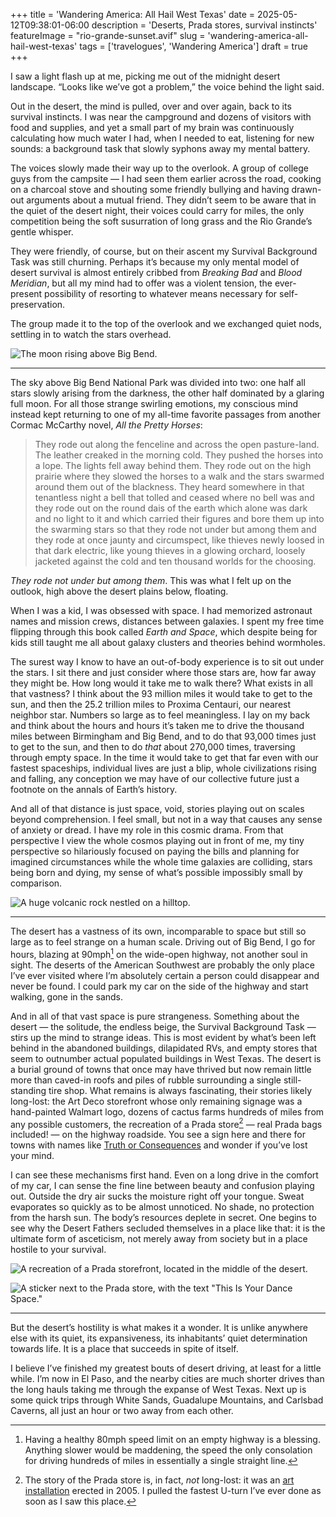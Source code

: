 +++
title = 'Wandering America: All Hail West Texas'
date = 2025-05-12T09:38:01-06:00
description = 'Deserts, Prada stores, survival instincts'
featureImage = "rio-grande-sunset.avif"
slug = 'wandering-america-all-hail-west-texas'
tags = ['travelogues', 'Wandering America']
draft = true
+++

I saw a light flash up at me, picking me out of the midnight desert landscape. “Looks like we’ve got a problem,” the voice behind the light said.

Out in the desert, the mind is pulled, over and over again, back to its survival instincts. I was near the campground and dozens of visitors with food and supplies, and yet a small part of my brain was continuously calculating how much water I had, when I needed to eat, listening for new sounds: a background task that slowly syphons away my mental battery.

The voices slowly made their way up to the overlook. A group of college guys from the campsite — I had seen them earlier across the road, cooking on a charcoal stove and shouting some friendly bullying and having drawn-out arguments about a mutual friend. They didn’t seem to be aware that in the quiet of the desert night, their voices could carry for miles, the only competition being the soft susurration of long grass and the Rio Grande’s gentle whisper.

They were friendly, of course, but on their ascent my Survival Background Task was still churning. Perhaps it’s because my only mental model of desert survival is almost entirely cribbed from _Breaking Bad_ and _Blood Meridian_, but all my mind had to offer was a violent tension, the ever-present possibility of resorting to whatever means necessary for self-preservation.

The group made it to the top of the overlook and we exchanged quiet nods, settling in to watch the stars overhead.

![The moon rising above Big Bend.](./moonrise.avif)

---

The sky above Big Bend National Park was divided into two: one half all stars slowly arising from the darkness, the other half dominated by a glaring full moon. For all those strange swirling emotions, my conscious mind instead kept returning to one of my all-time favorite passages from another Cormac McCarthy novel, _All the Pretty Horses_:

> They rode out along the fenceline and across the open pasture-land. The leather creaked in the morning cold. They pushed the horses into a lope. The lights fell away behind them. They rode out on the high prairie where they slowed the horses to a walk and the stars swarmed around them out of the blackness. They heard somewhere in that tenantless night a bell that tolled and ceased where no bell was and they rode out on the round dais of the earth which alone was dark and no light to it and which carried their figures and bore them up into the swarming stars so that they rode not under but among them and they rode at once jaunty and circumspect, like thieves newly loosed in that dark electric, like young thieves in a glowing orchard, loosely jacketed against the cold and ten thousand worlds for the choosing.

_They rode not under but among them_. This was what I felt up on the outlook, high above the desert plains below, floating.

When I was a kid, I was obsessed with space. I had memorized astronaut names and mission crews, distances between galaxies. I spent my free time flipping through this book called _Earth and Space_, which despite being for kids still taught me all about galaxy clusters and theories behind wormholes.

The surest way I know to have an out-of-body experience is to sit out under the stars. I sit there and just consider where those stars are, how far away they might be. How long would it take me to walk there? What exists in all that vastness? I think about the 93 million miles it would take to get to the sun, and then the 25.2 trillion miles to Proxima Centauri, our nearest neighbor star. Numbers so large as to feel meaningless. I lay on my back and think about the hours and hours it’s taken me to drive the thousand miles between Birmingham and Big Bend, and to do that 93,000 times just to get to the sun, and then to do _that_ about 270,000 times, traversing through empty space. In the time it would take to get that far even with our fastest spaceships, individual lives are just a blip, whole civilizations rising and falling, any conception we may have of our collective future just a footnote on the annals of Earth’s history.

And all of that distance is just space, void, stories playing out on scales beyond comprehension. I feel small, but not in a way that causes any sense of anxiety or dread. I have my role in this cosmic drama. From that perspective I view the whole cosmos playing out in front of me, my tiny perspective so hilariously focused on paying the bills and planning for imagined circumstances while the whole time galaxies are colliding, stars being born and dying, my sense of what’s possible impossibly small by comparison.

![A huge volcanic rock nestled on a hilltop.](./rock-statue.avif)

---

The desert has a vastness of its own, incomparable to space but still so large as to feel strange on a human scale. Driving out of Big Bend, I go for hours, blazing at 90mph[^mph] on the wide-open highway, not another soul in sight. The deserts of the American Southwest are probably the only place I’ve ever visited where I’m absolutely certain a person could disappear and never be found. I could park my car on the side of the highway and start walking, gone in the sands.

And in all of that vast space is pure strangeness. Something about the desert — the solitude, the endless beige, the Survival Background Task — stirs up the mind to strange ideas. This is most evident by what’s been left behind in the abandoned buildings, dilapidated RVs, and empty stores that seem to outnumber actual populated buildings in West Texas. The desert is a burial ground of towns that once may have thrived but now remain little more than caved-in roofs and piles of rubble surrounding a single still-standing tire shop. What remains is always fascinating, their stories likely long-lost: the Art Deco storefront whose only remaining signage was a hand-painted Walmart logo, dozens of cactus farms hundreds of miles from any possible customers, the recreation of a Prada store[^prada] — real Prada bags included! — on the highway roadside. You see a sign here and there for towns with names like [Truth or Consequences](https://en.wikipedia.org/wiki/Truth_or_Consequences,_New_Mexico) and wonder if you’ve lost your mind.

I can see these mechanisms first hand. Even on a long drive in the comfort of my car, I can sense the fine line between beauty and confusion playing out. Outside the dry air sucks the moisture right off your tongue. Sweat evaporates so quickly as to be almost unnoticed. No shade, no protection from the harsh sun. The body’s resources deplete in secret. One begins to see why the Desert Fathers secluded themselves in a place like that: it is the ultimate form of asceticism, not merely away from society but in a place hostile to your survival.

![A recreation of a Prada storefront, located in the middle of the desert.](./prada.avif)

![A sticker next to the Prada store, with the text "This Is Your Dance Space."](./this-is-your-dance-space.avif)

---

But the desert’s hostility is what makes it a wonder. It is unlike anywhere else with its quiet, its expansiveness, its inhabitants’ quiet determination towards life. It is a place that succeeds in spite of itself.

I believe I’ve finished my greatest bouts of desert driving, at least for a little while. I’m now in El Paso, and the nearby cities are much shorter drives than the long hauls taking me through the expanse of West Texas. Next up is some quick trips through White Sands, Guadalupe Mountains, and Carlsbad Caverns, all just an hour or two away from each other.

[^mph]: Having a healthy 80mph speed limit on an empty highway is a blessing. Anything slower would be maddening, the speed the only consolation for driving hundreds of miles in essentially a single straight line.

[^prada]: The story of the Prada store is, in fact, _not_ long-lost: it was an [art installation](https://en.wikipedia.org/wiki/Prada_Marfa) erected in 2005. I pulled the fastest U-turn I’ve ever done as soon as I saw this place.
